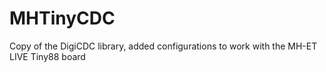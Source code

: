# MHTinyCDC
Copy of the DigiCDC library, added configurations to work with the MH-ET LIVE Tiny88 board
